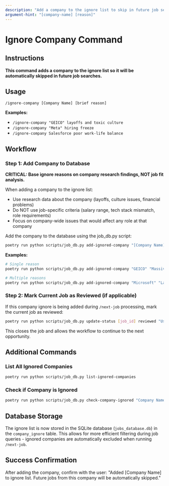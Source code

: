 ```yaml
---
description: "Add a company to the ignore list to skip in future job searches"
argument-hint: "[company-name] [reason]"
---
```


# Ignore Company Command

## Instructions

**This command adds a company to the ignore list so it will be automatically skipped in future job searches.**

## Usage

```
/ignore-company [Company Name] [brief reason]
```

**Examples:**

- `/ignore-company "GEICO" layoffs and toxic culture`
- `/ignore-company "Meta" hiring freeze`
- `/ignore-company Salesforce poor work-life balance`

## Workflow

### Step 1: Add Company to Database

**CRITICAL: Base ignore reasons on company research findings, NOT job fit analysis.**

When adding a company to the ignore list:

- Use research data about the company (layoffs, culture issues, financial problems)
- Do NOT use job-specific criteria (salary range, tech stack mismatch, role requirements)
- Focus on company-wide issues that would affect any role at that company

Add the company to the database using the job_db.py script:

```bash
poetry run python scripts/job_db.py add-ignored-company "[Company Name]" "[reason1]" "[reason2]" --source "[Research source]" --job-id "[job_id if applicable]"
```

**Examples:**

```bash
# Single reason
poetry run python scripts/job_db.py add-ignored-company "GEICO" "Massive layoffs and toxic culture" --source "Glassdoor reviews 2024-2025"

# Multiple reasons
poetry run python scripts/job_db.py add-ignored-company "Microsoft" "Layoffs targeting engineers" "AI automation reducing need for human engineers" --source "TechCrunch 2024-2025" --job-id "4294668541"
```

### Step 2: Mark Current Job as Reviewed (if applicable)

If this company ignore is being added during `/next-job` processing, mark the current job as reviewed:

```bash
poetry run python scripts/job_db.py update-status [job_id] reviewed "User skipped after company research: [brief reason from research]"
```

This closes the job and allows the workflow to continue to the next opportunity.

## Additional Commands

### List All Ignored Companies

```bash
poetry run python scripts/job_db.py list-ignored-companies
```

### Check if Company is Ignored

```bash
poetry run python scripts/job_db.py check-company-ignored "Company Name"
```

## Database Storage

The ignore list is now stored in the SQLite database (`jobs_database.db`) in the `company_ignore` table. This allows for more efficient filtering during job queries - ignored companies are automatically excluded when running `/next-job`.

## Success Confirmation

After adding the company, confirm with the user:
"Added [Company Name] to ignore list. Future jobs from this company will be automatically skipped."
